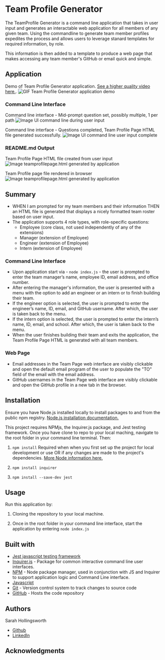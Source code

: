 # Team Profile Generator
The TeamProfile Generator is a command line application that takes in user input and generates an interactable web application for all members of any given team. Using the commandline to generate team member profiles expedites the process and allows users to leverage stanard templates for required information, by role. 

This information is then added to a template to produce a web page that makes accessing any team member's GitHub or email quick and simple.

## Application
Demo of Team Profile Generator application. [See a higher quality video here.](link).
![GIF Team Profile Generator application demo](./pathtogif)

### Command Line Interface
Command line interface - Mid-prompt question set, possibly multiple, 1 per path
![Image UI command line during user input](./pathtoimage)

Command line interface - Questions completed, Team Profile Page HTML file generated successfully.
![Image UI command line user input complete](./pathtoimage)

### README.md Output
Team Profile Page HTML file created from user input
![Image teamprofilepage.html generated by application](./pathtoimage)

Team Profile page file rendered in browser
![Image teamprofilepage.html generated by application](./pathtoimage)


## Summary
* WHEN I am prompted for my team members and their information
THEN an HTML file is generated that displays a nicely formatted team roster based on user input.
* The application supports 4 role types, with role-specific questions: 
  * Employee (core class, not used independently of any of the extensions)
  * Manager (extension of Employee)
  * Engineer (extension of Employee)
  * Intern (extension of Employee)

### Command Line Interface
* Upon application start via - `node index.js` - the user is prompted to enter the team manager’s name, employee ID, email address, and office number.
* After entering the manager's information, the user is presented with a menu with the option to add an engineer or an intern or to finish building their team.
* If the engineer option is selected, the user is prompted to enter the engineer’s name, ID, email, and GitHub username. After which, the user is taken back to the menu.
* If the intern option is selected, the user is prompted to enter the intern’s name, ID, email, and school. After which, the user is taken back to the menu.
* When the user finishes building their team and exits the application, the Team Profile Page HTML is generated with all team members.

### Web Page 
* Email addresses in the Team Page web interface are visibly clickable and open the default email program of the user to populate the "TO" field of the email with the email address.
* GitHub usernames in the Team Page web interface are visibly clickable and open the GitHub profile in a new tab in the browser.

## Installation
Ensure you have Node.js installed locally to install packages to and from the public npm registry. [Node.js installation documentation.](https://docs.npmjs.com/downloading-and-installing-node-js-and-npm)

This project requires NPMjs, the Inquirer.js package, and Jest testing framework. Once you have clone to repo to your local maching, navigate to the root folder in your command line terminal. Then:
1. `npm install`
Required when when you first set up the project for local development or use OR if any changes are made to the project's dependencies. [More Node information here.](https://nodesource.com/blog/an-absolute-beginners-guide-to-using-npm/)

2. `npm install inquirer`

3. `npm install --save-dev jest`


## Usage
Run this application by:
1. Cloning the repository to your local machine.

2. Once in the root folder in your command line interface, start the application by entering `node index.js`

## Built with
* [Jest javascript testing framework](https://jestjs.io/)
* [Inquirer.js](https://www.npmjs.com/package/inquirer) - Package for common interactive command line user interfaces. 
* [NPM](https://www.npmjs.com/) - Node package manager, used in conjunction with JS and Inquirer to support application logic and Command Line interface.
* [Javascript](https://developer.mozilla.org/en-US/docs/Web/javascript)
* [Git](https://git-scm.com/doc) - Version control system to track changes to source code
* [GitHub](https://docs.github.com/en) - Hosts the code repository

## Authors
Sarah Hollingsworth
* [Github](https://github.com/sahhollingsworth)
* [LinkedIn](https://www.linkedin.com/in/sarahhollingsworth/)

## Acknowledgments